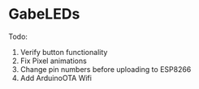 # GabeLEDs
Todo:
1. Verify button functionality
2. Fix Pixel animations
3. Change pin numbers before uploading to ESP8266
4. Add ArduinoOTA Wifi
